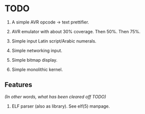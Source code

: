 TODO
====
1.  A simple AVR opcode -> text prettifier.

2.  AVR emulator with about 30% coverage. Then 50%. Then 75%.

3.  Simple input Latin script/Arabic numerals.

4.  Simple networking input.

5.  Simple bitmap display.

6.  Simple monolithic kernel.

Features
--------
*(In other words, what has been cleared off TODO)*

1.  ELF parser (also as library). See elf(5) manpage.
